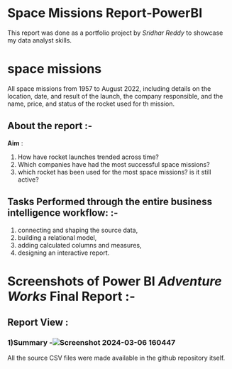 # Space Missions Report-PowerBI

This report was done as a portfolio project by *Sridhar Reddy* to showcase my data analyst skills.

# space missions

All space missions from 1957 to August 2022, including details on the location, date, and result of
the launch, the company responsible, and the name, price, and status of the rocket used for th mission.


## About the report :-

**Aim** : 
1) How have rocket launches trended across time?
2) Which companies have had the most successful space missions?
3) which rocket has been used for the most space missions? is it still active?

## Tasks Performed through the entire business intelligence workflow: :-

1) connecting and shaping the source data, 
2) building a relational model, 
3) adding calculated columns and measures, 
4) designing an interactive report.

# Screenshots of Power BI *Adventure Works* Final Report :-

## Report View : 
### 1)Summary -![Screenshot 2024-03-06 160447](https://github.com/mallela-sridhar-reddy/space-missions-power-BI/assets/115725595/ef4c9d85-34a7-42ad-92d1-91a37acc8822)


All the source CSV files were made available in the github repository itself. 
